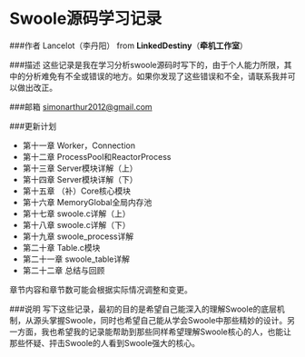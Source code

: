 Swoole源码学习记录
===================

###作者
Lancelot（李丹阳） from **LinkedDestiny**（**牵机工作室**）

###描述
这些记录是我在学习分析swoole源码时写下的，由于个人能力所限，其中的分析难免有不全或错误的地方。如果你发现了这些错误和不全，请联系我并可以做出改正。

###邮箱
simonarthur2012@gmail.com

###更新计划
 - 第十一章 Worker，Connection 
 - 第十二章 ProcessPool和ReactorProcess
 - 第十三章 Server模块详解（上）
 - 第十四章 Server模块详解（下）
 - 第十五章 （补）Core核心模块
 - 第十六章 MemoryGlobal全局内存池
 - 第十七章 swoole.c详解（上）
 - 第十八章 swoole.c详解（下）
 - 第十九章 swoole_process详解
 - 第二十章 Table.c模块
 - 第二十一章 swoole_table详解
 - 第二十二章 总结与回顾

章节内容和章节数可能会根据实际情况调整和变更。

###说明
写下这些记录，最初的目的是希望自己能深入的理解Swoole的底层机制，从源头掌握Swoole，同时也希望自己能从学会Swoole中那些精妙的设计。另一方面，我也希望我的记录能帮助到那些同样希望理解Swoole核心的人，也能让那些怀疑、抨击Swoole的人看到Swoole强大的核心。